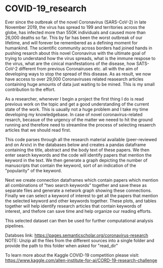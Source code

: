 # COVID-19_research
Ever since the outbreak of the novel Coronavirus (SARS-CoV-2) in late November 2019, the virus has spread to 199 and territories across the globe, has infected more than 550K individuals and caused more than 26,000 deaths so far. This by far has been the worst outbreak of our lifetime, and will forever be remembered as a defining moment for humankind. The scientific community across borders had joined hands in pushing resarch about this novel Coronavirus with the ultimate goal of trying to understand how the virus spreads, what is the immune respose to the virus, what are the cinical manifestations of the disease, how SATS-CoV-2 different from previous Coronairuses etc. all with the aim of developing ways to stop the spread of this disease. As as result, we now have access to over 29,000 Coronaviruses related reasearch articles containing huge amounts of data just waiting to be mined. This is my small contribution to the effort.

As a researcher, whenever I begin a project the first thing I do is read previous work on the topic and get a good understanding of the current state of the work. This is uaually not a huge problem and I take my time developing my knowledgebase. In case of novel coronavirus-related resarch, becasue of the urgency of the matter we neeed to hit the ground running and therefore need to streamline the process of selecting resaerch articles that we should read first.

This code parses through all the research material available (peer-reviewed and on Arxiv) in the databases below and creates a pandas dataframe containing the title, abstract and the body text of these papers. We then enter search keywords and the code will identify papers that mention the keyword in the text. We then generate a graph depicting the number of manuscripts that contain the keyword, sort of an indication of the "popularity" of the keyword.

Next we create connection dataframes which contain papers which mention all combinations of "two search keywords" together and save these as separate files and generate a network graph showing these connections. Finally we can select a keyword of interest to get all the papers that mention the selected keyword and other keywords together. These plots, and tables together will help identify research articles that contain keywords of interest, and thefore can save time and help organize our reading efforts.

This selected dataset can then be used for further computational analysis pipelines.

Databses link: https://pages.semanticscholar.org/coronavirus-research
NOTE: Unzip all the files from the different sources into a single folder and provide the path to this folder when asked for "read_dir"

To learn more about the Kaggle COVID-19 competition please visit:
https://www.kaggle.com/allen-institute-for-ai/CORD-19-research-challenge

